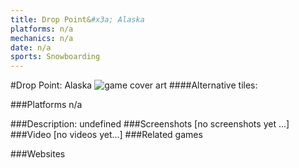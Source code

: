 ```yaml
---
title: Drop Point&#x3a; Alaska
platforms: n/a
mechanics: n/a
date: n/a
sports: Snowboarding
---
```

#Drop Point: Alaska
![game cover art](- "Logo Title Text 1")
####Alternative tiles:

###Platforms
n/a

###Description:
undefined
###Screenshots
[no screenshots yet ...]
###Video
[no videos yet...]
###Related games

###Websites

